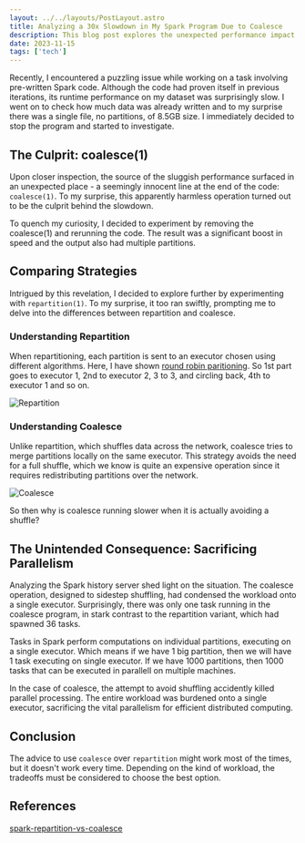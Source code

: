 ```yaml
---
layout: ../../layouts/PostLayout.astro
title: Analyzing a 30x Slowdown in My Spark Program Due to Coalesce
description: This blog post explores the unexpected performance impact of using coalesce(1) in Apache Spark in distributed computing. I discovered that while coalesce avoids costly shuffling, it unintentionally sacrifices parallelism in some cases, leading to a significant slowdown in runtime performance.
date: 2023-11-15
tags: ['tech']
---
```


Recently, I encountered a puzzling issue while working on a task involving pre-written Spark code. Although the code had proven itself in previous iterations, its runtime performance on my dataset was surprisingly slow. I went on to check how much data was already written and to my surprise there was a single file, no partitions, of 8.5GB size. I immediately decided to stop the program and started to investigate.

## The Culprit: coalesce(1)

Upon closer inspection, the source of the sluggish performance surfaced in an unexpected place - a seemingly innocent line at the end of the code: `coalesce(1)`. To my surprise, this apparently harmless operation turned out to be the culprit behind the slowdown.

To quench my curiosity, I decided to experiment by removing the coalesce(1) and rerunning the code. The result was a significant boost in speed and the output also had multiple partitions.

## Comparing Strategies

Intrigued by this revelation, I decided to explore further by experimenting with `repartition(1)`. To my surprise, it too ran swiftly, prompting me to delve into the differences between repartition and coalesce.

### Understanding Repartition

When repartitioning, each partition is sent to an executor chosen using different algorithms. Here, I have shown [round robin paritioning](https://www.quora.com/What-is-round-robin-partitioning). So 1st part goes to executor 1, 2nd to executor 2, 3 to 3, and circling back, 4th to executor 1 and so on. 

![Repartition](https://user-images.githubusercontent.com/52966140/282919513-1e963eb3-bafc-4c3d-8d0b-b14e5df50a28.jpg)

### Understanding Coalesce

Unlike repartition, which shuffles data across the network, coalesce tries to merge partitions locally on the same executor. This strategy avoids the need for a full shuffle, which we know is quite an expensive operation since it requires redistributing partitions over the network. 

![Coalesce](https://user-images.githubusercontent.com/52966140/282919565-3e696c74-5df0-4916-9a9d-ade0632ab4d7.jpg)

So then why is coalesce running slower when it is actually avoiding a shuffle?

## The Unintended Consequence: Sacrificing Parallelism

Analyzing the Spark history server shed light on the situation. The coalesce operation, designed to sidestep shuffling, had condensed the workload onto a single executor. Surprisingly, there was only one task running in the coalesce program, in stark contrast to the repartition variant, which had spawned 36 tasks.

Tasks in Spark perform computations on individual partitions, executing on a single executor. Which means if we have 1 big partition, then we will have 1 task executing on single executor. If we have 1000 partitions, then 1000 tasks that can be executed in parallelI on multiple machines. 

In the case of coalesce, the attempt to avoid shuffling accidently killed parallel processing. The entire workload was burdened onto a single executor, sacrificing the vital parallelism for efficient distributed computing.

## Conclusion

The advice to use `coalesce` over `repartition` might work most of the times, but it doesn't work every time. Depending on the kind of workload, the tradeoffs must be considered to choose the best option.

## References

[spark-repartition-vs-coalesce](https://stackoverflow.com/questions/31610971/spark-repartition-vs-coalesce)
